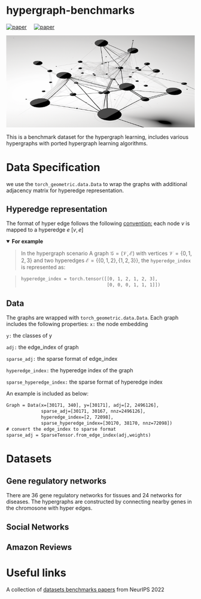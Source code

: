 # hypergraph-benchmarks
[![paper](https://img.shields.io/badge/Paper-Open%20Review-orange)]()
&nbsp;&nbsp;&nbsp;
[![paper](https://img.shields.io/badge/Access-PyTorch%20Geometric-green)](https://pytorch-geometric.readthedocs.io/en/latest/index.html)

![](https://github.com/Zehui127/zehui127/blob/main/images/icon2.png?raw=true)

This is a benchmark dataset for the hypergraph learning, includes various hypergraphs with ported hypergraph learning algorithms.
# Data Specification

we use the ```torch_geometric.data.Data``` to wrap the graphs with additional adjacency matrix for hyperedge representation.

## Hyperedge representation
The format of hyper edge follows the following [convention:](https://pytorch-geometric.readthedocs.io/en/latest/generated/torch_geometric.nn.conv.HypergraphConv.html#torch_geometric.nn.conv.HypergraphConv) each node $v$ is mapped to a hyperedge $e$ $[v,e]$
<details open>
<summary><b>For example</b></summary>

>   In the hypergraph scenario
>     A graph $\mathcal{G} = (\mathcal{V}, \mathcal{E})$ with
>     vertices $\mathcal{V} = \{ 0, 1, 2, 3 \}$ and
>     two hyperedges $\mathcal{E} = \{ \{ 0, 1, 2 \}, \{ 1, 2, 3 \} \}$,
>     the `hyperedge_index` is represented as:

>```
>hyperedge_index = torch.tensor([[0, 1, 2, 1, 2, 3],
>                                 [0, 0, 0, 1, 1, 1]])
>```
</details>

## Data

The graphs are wrapped with ```torch_geometric.data.Data```. Each graph includes the following properties:
```x:``` the node embedding

```y:``` the classes of y

```adj:``` the edge_index of graph

```sparse_adj:``` the sparse format of edge_index

```hyperedge_index:``` the hyperedge index of the graph

```sparse_hyperedge_index:``` the sparse format of hyperedge index

An example is included as below:
```
Graph = Data(x=[30171, 340], y=[30171], adj=[2, 2496126],
             sparse_adj=[30171, 30167, nnz=2496126],
             hyperedge_index=[2, 72098],
             sparse_hyperedge_index=[30170, 38170, nnz=72098])
# convert the edge_index to sparse format
sparse_adj = SparseTensor.from_edge_index(adj,weights)
```

# Datasets
## Gene regulatory networks
There are 36 gene regulatory networks for tissues and 24 networks for diseases. The hypergraphs are constructed by connecting nearby genes in the chromosone with hyper edges.

## Social Networks

## Amazon Reviews

# Useful links

A collection of [datasets benchmarks papers](https://nips.cc/virtual/2022/events/datasets-benchmarks-2022) from NeurIPS 2022
